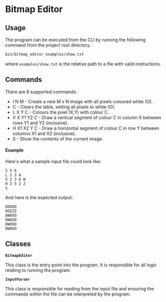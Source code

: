 # Bitmap Editor

## Usage

The program can be executed from the CLI by running the following command from the project root directory.
```bash
bin/bitmap_editor examples/show.txt
```
where `examples/show.txt` is the relative path to a file with valid instructions.


## Commands

There are 6 supported commands:
* I N M - Create a new M x N image with all pixels coloured white (O).
* C - Clears the table, setting all pixels to white (O).
* L X Y C - Colours the pixel (X,Y) with colour C.
* V X Y1 Y2 C - Draw a vertical segment of colour C in column X between rows Y1 and Y2 (inclusive).
* H X1 X2 Y C - Draw a horizontal segment of colour C in row Y between columns X1 and X2 (inclusive).
* S - Show the contents of the current image

#### Example
Here's what a sample input file could look like:
```
I 5 6
L 1 3 A
V 2 3 6 W
H 3 5 2 Z
S
```

And here is the expected output:
```
OOOOO
OOZZZ
AWOOO
OWOOO
OWOOO
OWOOO
```


## Classes

**`BitmapEditor`**

This class is the entry point into the program. It is responsible for all logic relating to running the program.

**`InputParser`**

This class is responsible for reading from the input file and ensuring the commands within the file can be interpreted by the program.
